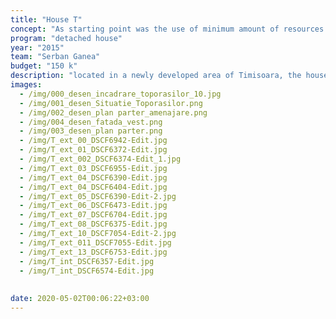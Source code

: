 ```yaml
---
title: "House T"
concept: "As starting point was the use of minimum amount of resources to cover all spatial and living requirements. light and textures organised through geometry."
program: "detached house"
year: "2015"
team: "Serban Ganea"
budget: "150 k"
description: "located in a newly developed area of Timisoara, the house is destined to a couple of software developers with the posibility of extension on the upper floor."
images:
  - /img/000_desen_incadrare_toporasilor_10.jpg
  - /img/001_desen_Situatie_Toporasilor.png
  - /img/002_desen_plan parter_amenajare.png
  - /img/004_desen_fatada_vest.png
  - /img/003_desen_plan parter.png
  - /img/T_ext_00_DSCF6942-Edit.jpg
  - /img/T_ext_01_DSCF6372-Edit.jpg
  - /img/T_ext_002_DSCF6374-Edit_1.jpg
  - /img/T_ext_03_DSCF6955-Edit.jpg
  - /img/T_ext_04_DSCF6390-Edit.jpg
  - /img/T_ext_04_DSCF6404-Edit.jpg
  - /img/T_ext_05_DSCF6390-Edit-2.jpg
  - /img/T_ext_06_DSCF6473-Edit.jpg
  - /img/T_ext_07_DSCF6704-Edit.jpg
  - /img/T_ext_08_DSCF6375-Edit.jpg
  - /img/T_ext_10_DSCF7054-Edit-2.jpg
  - /img/T_ext_011_DSCF7055-Edit.jpg
  - /img/T_ext_13_DSCF6753-Edit.jpg
  - /img/T_int_DSCF6357-Edit.jpg
  - /img/T_int_DSCF6574-Edit.jpg
  
  
date: 2020-05-02T00:06:22+03:00
---
```

